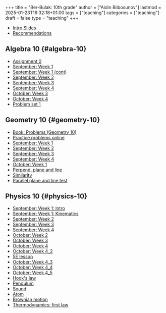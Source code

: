 +++
title = "Ber-Bulak: 10th grade"
author = ["Aidin Biibosunov"]
lastmod = 2025-01-23T16:32:18+01:00
tags = ["teaching"]
categories = ["teaching"]
draft = false
type = "teaching"
+++

-   [Intro Slides](/reveal_js_talks/intro_me/intro.html)
-   [Recommendations](/html_files/recommendations.html)


## Algebra 10 {#algebra-10}

-   [Assignment 0](/pdf_files/berbulak/algebra_8/assignments/week1_asst0.html)
-   [September: Week 1](/pdf_files/berbulak/algebra_8/assignments/week1_lesson1.html)
-   [September: Week 1 (cont)](/pdf_files/berbulak/algebra_10/assignments/week1_lesson2.html)
-   [September: Week 2](/pdf_files/berbulak/algebra_10/assignments/algebra10_week2.html)
-   [September: Week 3](/pdf_files/berbulak/algebra_10/assignments/algebra10_week3.html)
-   [September: Week 4](/pdf_files/berbulak/algebra_10/assignments/algebra10_week4.html)
-   [October: Week 3](/pdf_files/berbulak/algebra_10/assignments/algebra10_week7.html)
-   [October: Week 4](/pdf_files/berbulak/algebra_10/assignments/algebra10_week8.html)
-   [Problem set 1](/pdf_files/berbulak/algebra_10/assignments/algebra10_PS1.html)


## Geometry 10 {#geometry-10}

-   [Book: Problems (Geometry 10)](https://www.dropbox.com/scl/fi/yhc6646pq2bcw3gniazaa/geom10_problems.pdf?rlkey=69monz9eoaw18y6mo0zhj4put&st=u9h4je0m&dl=0)
-   [Practice problems online](https://www.yaklass.ru/p/geometria/10-klass)
-   [September: Week 1](/pdf_files/berbulak/geometry_10/geom10_week1_lesson1.html)
-   [September: Week 2](/pdf_files/berbulak/geometry_10/geometry10_week2.html)
-   [September: Week 3](/pdf_files/berbulak/geometry_10/geometry10_week3.html)
-   [September: Week 4](/pdf_files/berbulak/geometry_10/geometry10_week4.html)
-   [October: Week 1](/pdf_files/berbulak/geometry_10/geometry10_week5.html)
-   [Perpend. plane and line](/pdf_files/berbulak/geometry_10/geometry10_perpend_plane_line.html)
-   [Similarity](/pdf_files/berbulak/geometry_10/geometry10_similarity.html)
-   [Parallel plane and line test](/pdf_files/berbulak/geometry_10/geometry10_test.html)


## Physics 10 {#physics-10}

-   [September: Week 1: Intro](/pdf_files/berbulak/physics_10/week1_intro.pdf)
-   [September: Week 1: Kinematics](/pdf_files/berbulak/physics_10/physics10_week1_lesson1.html)
-   [September: Week 2](/pdf_files/berbulak/physics_10/physics10_week2.html)
-   [September: Week 3](/pdf_files/berbulak/physics_10/physics10_week3.html)
-   [September: Week 4](/pdf_files/berbulak/physics_10/physics10_week4.html)
-   [October: Week 2](/pdf_files/berbulak/physics_10/physics10_week7.html)
-   [October: Week 3](/pdf_files/berbulak/physics_10/physics10_week7_2.html)
-   [October: Week 4](/pdf_files/berbulak/physics_10/physics10_week8.html)
-   [October: Week 4_2](/pdf_files/berbulak/physics_10/physics10_week9.html)
-   [5E lesson](/pdf_files/berbulak/physics_10/physics10_5E.html)
-   [October: Week 4_3](/pdf_files/berbulak/physics_10/physics10_week10.html)
-   [October: Week 4_4](/pdf_files/berbulak/physics_10/physics10_week11.html)
-   [October: Week 4_5](/pdf_files/berbulak/physics_10/physics10_week12.html)
-   [Hook's law](/pdf_files/berbulak/physics_10/physics10_hook.html)
-   [Pendulum](/pdf_files/berbulak/physics_10/physics10_pendulum.html)
-   [Sound](/pdf_files/berbulak/physics_10/physics10_sound.html)
-   [Atom](/pdf_files/berbulak/physics_10/physics10_atom.html)
-   [Brownian motion](/pdf_files/berbulak/physics_10/physics10_brownian_motion.html)
-   [Thermodynamics: first law](/pdf_files/berbulak/physics_10/physics10_thermodyn_first_law.html)
